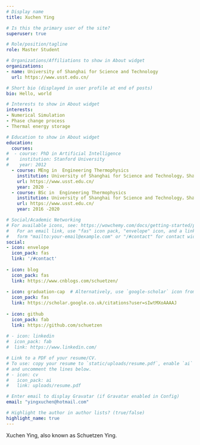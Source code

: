 ```yaml
---
# Display name
title: Xuchen Ying 

# Is this the primary user of the site?
superuser: true

# Role/position/tagline
role: Master Student

# Organizations/Affiliations to show in About widget
organizations:
- name: University of Shanghai for Science and Technology
  url: https://www.usst.edu.cn/

# Short bio (displayed in user profile at end of posts)
bio: Hello, world

# Interests to show in About widget
interests:
- Numerical Simulation
- Phase change process
- Thermal energy storage

# Education to show in About widget
education:
  courses:
#  - course: PhD in Artificial Intelligence
#    institution: Stanford University
#    year: 2012
  - course: MEng in  Engineering Thermophysics
    institution: University of Shanghai for Science and Technology，Shanghai，CN
    url: https://www.usst.edu.cn/
    year: 2020 - 
  - course: BSc in  Engineering Thermophysics
    institution: University of Shanghai for Science and Technology，Shanghai，CN
    url: https://www.usst.edu.cn/
    year: 2016 -2020

# Social/Academic Networking
# For available icons, see: https://wowchemy.com/docs/getting-started/page-builder/#icons
#   For an email link, use "fas" icon pack, "envelope" icon, and a link in the
#   form "mailto:your-email@example.com" or "/#contact" for contact widget.
social:
- icon: envelope
  icon_pack: fas
  link: '/#contact'
  
- icon: blog
  icon_pack: fas
  link: https://www.cnblogs.com/schuetzen/
  
- icon: graduation-cap  # Alternatively, use `google-scholar` icon from `ai` icon pack
  icon_pack: fas
  link: https://scholar.google.co.uk/citations?user=sIwtMXoAAAAJ
  
- icon: github
  icon_pack: fab
  link: https://github.com/schuetzen
  
# - icon: linkedin
#  icon_pack: fab
#  link: https://www.linkedin.com/

# Link to a PDF of your resume/CV.
# To use: copy your resume to `static/uploads/resume.pdf`, enable `ai` icons in `params.toml`, 
# and uncomment the lines below.
# - icon: cv
#   icon_pack: ai
#   link: uploads/resume.pdf

# Enter email to display Gravatar (if Gravatar enabled in Config)
email: "yingxuchen@hotmail.com"

# Highlight the author in author lists? (true/false)
highlight_name: true
---
```


Xuchen Ying, also known as Schuetzen Ying.

